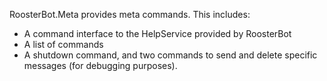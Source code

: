 RoosterBot.Meta provides meta commands. This includes:
- A command interface to the HelpService provided by RoosterBot
- A list of commands
- A shutdown command, and two commands to send and delete specific messages (for debugging purposes).